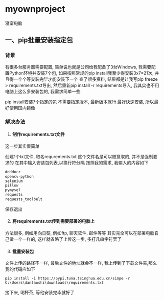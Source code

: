 # myownproject
寝室电脑

## 一、pip批量安装指定包

### 背景

有很多台服务器需要配置, 简单说也就是公司给我配备了3台Windows, 我需要配置Python环境并安装7个包, 如果按照常规的pip install我至少得安装3x7=21次, 并且得一个个等安装完毕才能安装下一个
查了很多资料, 结果都是让我写pip freeze > requirements.txt导出, 然后重新pip install -r requirements导入, 我其实也不用电脑上这么多安装包的, 我需求简单一些

pip install安装7个指定的包
不需要指定版本, 最新版本就行
最好快速安装, 所以最好使用国内镜像

### 解决办法

1. #### 制作requirements.txt文件

  这一步其实很简单

  创建1个txt文件, 取名requrements.txt
  这个文件名是可以随意取的, 并不是强制要求的
  在其中输入安装包列表,以换行符分隔
  按照我的需求, 我输入的内容如下

  ```python
  ddddocr
  opencv-python
  selenium
  pillow
  pymysql
  requests
  requests_toolbelt
  ```

  保存退出

2. #### 将requirements.txt传到需要部署的电脑上

  方法很多, 例如用向日葵, 例如ftp, 聊天软件, 邮件等等
  其实完全可以在部署电脑自己做一个一样的, 这样就省略了上传这一步, 多打几串字符罢了


3. #### 批量安装包

  文件上传的路径不一样, 最后文件的地址就会不一样, 我上传到了下载文件夹,那么我的代码应如下

  ```
  pip install -i https://pypi.tuna.tsinghua.edu.cn/simpe -r C:\Users\danlaoshi\downloads\requirements.txt
  ```


  接下来, 喝杯茶, 等他安装完毕就好了